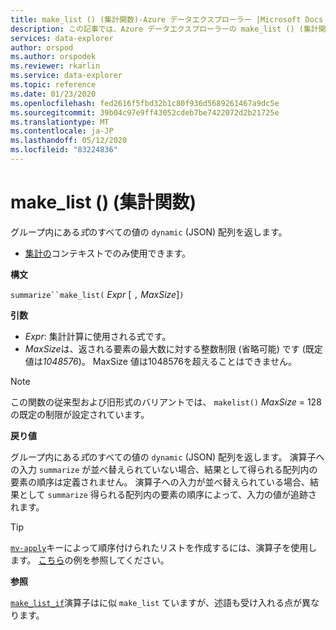 ```yaml
---
title: make_list () (集計関数)-Azure データエクスプローラー |Microsoft Docs
description: この記事では、Azure データエクスプローラーの make_list () (集計関数) について説明します。
services: data-explorer
author: orspod
ms.author: orspodek
ms.reviewer: rkarlin
ms.service: data-explorer
ms.topic: reference
ms.date: 01/23/2020
ms.openlocfilehash: fed2616f5fbd32b1c80f936d5689261467a9dc5e
ms.sourcegitcommit: 39b04c97e9ff43052cdeb7be7422072d2b21725e
ms.translationtype: MT
ms.contentlocale: ja-JP
ms.lasthandoff: 05/12/2020
ms.locfileid: "83224836"
---
```

# <a name="make_list-aggregation-function"></a>make_list () (集計関数)

グループ内にある*式*のすべての値の `dynamic` (JSON) 配列を返します。

* [集計の](summarizeoperator.md)コンテキストでのみ使用できます。

**構文**

`summarize``make_list(` *Expr* [ `,` *MaxSize*]`)`

**引数**

* *Expr*: 集計計算に使用される式です。
* *MaxSize*は、返される要素の最大数に対する整数制限 (省略可能) です (既定値は*1048576*)。 MaxSize 値は1048576を超えることはできません。

> [!NOTE]
> この関数の従来型および旧形式のバリアントでは、 `makelist()` *MaxSize* = 128 の既定の制限が設定されています。

**戻り値**

グループ内にある*式*のすべての値の `dynamic` (JSON) 配列を返します。
演算子への入力 `summarize` が並べ替えられていない場合、結果として得られる配列内の要素の順序は定義されません。
演算子への入力が並べ替えられている場合、結果として `summarize` 得られる配列内の要素の順序によって、入力の値が追跡されます。

> [!TIP]
> [`mv-apply`](./mv-applyoperator.md)キーによって順序付けられたリストを作成するには、演算子を使用します。 [こちら](./mv-applyoperator.md#using-the-mv-apply-operator-to-sort-the-output-of-makelist-aggregate-by-some-key)の例を参照してください。

**参照**

[`make_list_if`](./makelistif-aggfunction.md)演算子はに似 `make_list` ていますが、述語も受け入れる点が異なります。